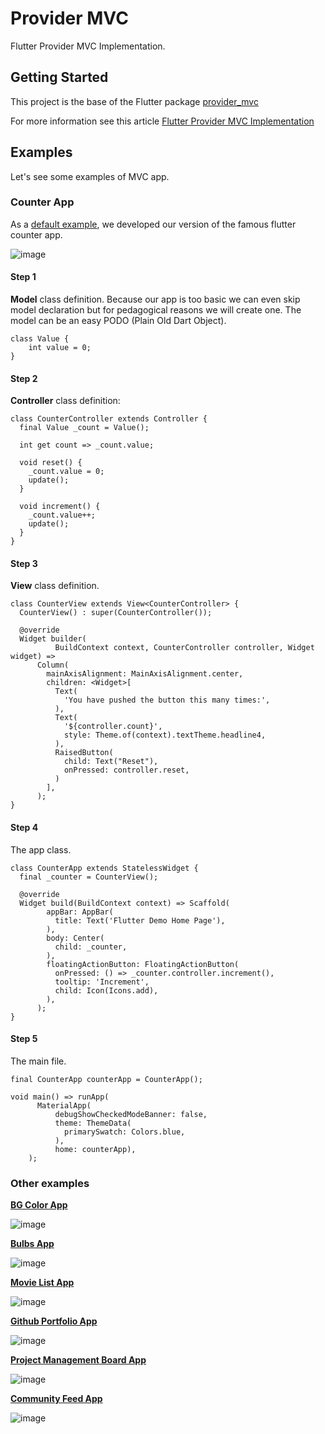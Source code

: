 # Provider MVC

Flutter Provider MVC Implementation.

## Getting Started

This project is the base of the Flutter package [provider_mvc](https://pub.dev/packages/provider_mvc)

For more information see this article
[Flutter Provider MVC Implementation](https://medium.com/@aymen.toumi/flutter-provider-mvc-implementation-267971a9c810)

## Examples

Let's see some examples of MVC app.

### Counter App

As a [default example](https://github.com/aymentoumi/ProviderMVC/tree/master/example), we developed our version of the famous flutter counter app.

![image](https://raw.githubusercontent.com/aymentoumi/ProviderMVC/master/example/asset/counter.gif)

#### Step 1

**Model** class definition.
Because our app is too basic we can even skip model declaration but for pedagogical reasons we will create one.
The model can be an easy PODO (Plain Old Dart Object).

```
class Value {
    int value = 0;
}
```

#### Step 2

**Controller** class definition:

```
class CounterController extends Controller {
  final Value _count = Value();

  int get count => _count.value;

  void reset() {
    _count.value = 0;
    update();
  }

  void increment() {
    _count.value++;
    update();
  }
}
```

#### Step 3

**View** class definition.

```
class CounterView extends View<CounterController> {
  CounterView() : super(CounterController());

  @override
  Widget builder(
          BuildContext context, CounterController controller, Widget widget) =>
      Column(
        mainAxisAlignment: MainAxisAlignment.center,
        children: <Widget>[
          Text(
            'You have pushed the button this many times:',
          ),
          Text(
            '${controller.count}',
            style: Theme.of(context).textTheme.headline4,
          ),
          RaisedButton(
            child: Text("Reset"),
            onPressed: controller.reset,
          )
        ],
      );
}
```

#### Step 4

The app class.

```
class CounterApp extends StatelessWidget {
  final _counter = CounterView();

  @override
  Widget build(BuildContext context) => Scaffold(
        appBar: AppBar(
          title: Text('Flutter Demo Home Page'),
        ),
        body: Center(
          child: _counter,
        ),
        floatingActionButton: FloatingActionButton(
          onPressed: () => _counter.controller.increment(),
          tooltip: 'Increment',
          child: Icon(Icons.add),
        ),
      );
}
```

#### Step 5

The main file.

```
final CounterApp counterApp = CounterApp();

void main() => runApp(
      MaterialApp(
          debugShowCheckedModeBanner: false,
          theme: ThemeData(
            primarySwatch: Colors.blue,
          ),
          home: counterApp),
    );
```

### Other examples

[**BG Color App**](https://github.com/aymentoumi/ProviderMVC/tree/master/projects/bg_color)

![image](https://raw.githubusercontent.com/aymentoumi/ProviderMVC/master/projects/bg_color/image/bg_color.gif)

[**Bulbs App**](https://github.com/aymentoumi/ProviderMVC/tree/master/projects/bulbs)

![image](https://raw.githubusercontent.com/aymentoumi/ProviderMVC/master/projects/bulbs/image/bulbs.gif)

[**Movie List App**](https://github.com/aymentoumi/ProviderMVC/tree/master/projects/movie_list)

![image](https://raw.githubusercontent.com/aymentoumi/ProviderMVC/master/projects/movie_list/image/movie_list.gif)

[**Github Portfolio App**](https://github.com/aymentoumi/ProviderMVC/tree/master/projects/portfolio)

![image](https://raw.githubusercontent.com/aymentoumi/ProviderMVC/master/projects/portfolio/image/portfolio.gif)

[**Project Management Board App**](https://github.com/aymentoumi/ProviderMVC/tree/master/projects/project_board)

![image](https://raw.githubusercontent.com/aymentoumi/ProviderMVC/master/projects/project_board/image/project_board.gif)

[**Community Feed App**](https://github.com/aymentoumi/ProviderMVC/tree/master/projects/community_feed)

![image](https://raw.githubusercontent.com/aymentoumi/ProviderMVC/master/projects/community_feed/image/project_board.gif)